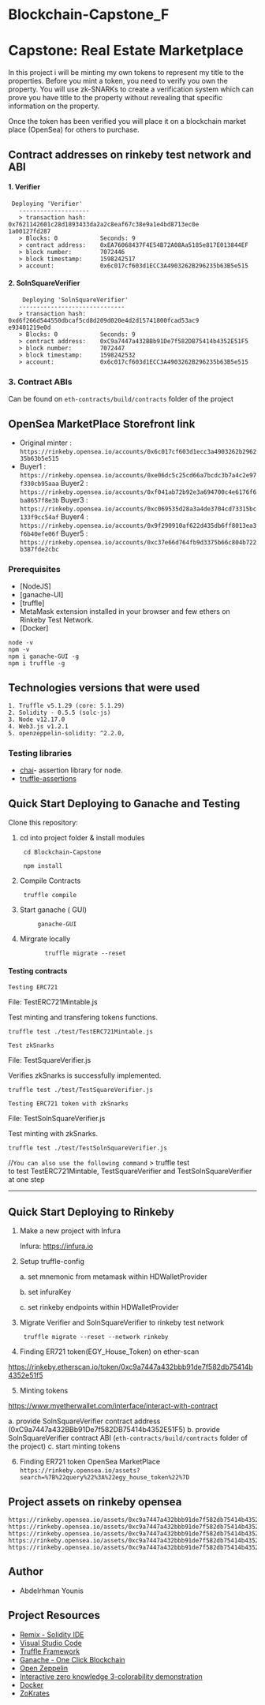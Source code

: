# Blockchain-Capstone_F
# Capstone: Real Estate Marketplace 
In this project i will be minting my own tokens to represent my title to the properties.
 Before you mint a token, you need to verify you own the property. 
 You will use zk-SNARKs to create a verification system which can prove you have title to the property without revealing that specific information on the property.

Once the token has been verified you will place it on a blockchain market place (OpenSea) for others to purchase. 


## Contract addresses on rinkeby test network and ABI
#### 1. Verifier 
```
 Deploying 'Verifier'
   --------------------
   > transaction hash:    0x7621142601c28d1893433da2a2c8eaf67c38e9a1e4bd8713ec0e
1a00127fd287
   > Blocks: 0            Seconds: 9
   > contract address:    0xEA76068437F4E54B72A08Aa5185e817E013844EF
   > block number:        7072446
   > block timestamp:     1598242517
   > account:             0x6c017cf603d1ECC3A4903262B296235b63B5e515
```
#### 2. SolnSquareVerifier
```
    Deploying 'SolnSquareVerifier'
   ------------------------------
   > transaction hash:    0xd6f266d544550dbcaf5cd8d209d020e4d2d15741800fcad53ac9
e93401219e0d
   > Blocks: 0            Seconds: 9
   > contract address:    0xC9a7447a432BBb91De7f582DB75414b4352E51F5
   > block number:        7072447
   > block timestamp:     1598242532
   > account:             0x6c017cf603d1ECC3A4903262B296235b63B5e515
```

### 3. Contract ABIs
 Can be found on `eth-contracts/build/contracts` folder of the project
 
## OpenSea MarketPlace Storefront link
- Original minter : `https://rinkeby.opensea.io/accounts/0x6c017cf603d1ecc3a4903262b296235b63b5e515`
- Buyer1 : `https://rinkeby.opensea.io/accounts/0xe06dc5c25cd66a7bcdc3b7a4c2e97f330cb95aaa`
Buyer2 : `https://rinkeby.opensea.io/accounts/0xf041ab72b92e3a694700c4e6176f6ba8657f8e3b`
Buyer3 : `https://rinkeby.opensea.io/accounts/0xc069535d28a3a4de3704cd73315bc133f9cc54af`
Buyer4 : `https://rinkeby.opensea.io/accounts/0x9f290910af622d435db6ff8013ea3f6b40efe06f`
Buyer5 : `https://rinkeby.opensea.io/accounts/0xc37e66d764fb9d3375b66c804b722b387fde2cbc`



### Prerequisites 

 - [NodeJS]
 - [ganache-UI]
 - [truffle]
 - MetaMask extension installed in your browser and few ethers on Rinkeby Test Network.
 - [Docker]

```
node -v
npm -v
npm i ganache-GUI -g
npm i truffle -g
```

## Technologies versions that were used 
	1. Truffle v5.1.29 (core: 5.1.29)
	2. Solidity - 0.5.5 (solc-js)
	3. Node v12.17.0
	4. Web3.js v1.2.1
	5. openzeppelin-solidity: ^2.2.0,

### Testing libraries
 - [chai](https://www.npmjs.com/package/chai)- assertion library for node.  
 - [truffle-assertions](https://www.npmjs.com/package/truffle-assertions) 


## Quick Start Deploying to Ganache and Testing

Clone this repository:

1. cd into project folder & install modules

        cd Blockchain-Capstone

        npm install

2. Compile Contracts

        truffle compile

1. Start ganache ( GUI)

            ganache-GUI

2. Mirgrate locally

              truffle migrate --reset 

#### Testing contracts

```Testing ERC721```

File: TestERC721Mintable.js

Test minting and transfering tokens functions.

    truffle test ./test/TestERC721Mintable.js

```Test zkSnarks```

File: TestSquareVerifier.js

Verifies zkSnarks is successfully implemented.

    truffle test ./test/TestSquareVerifier.js

```Testing ERC721 token with zkSnarks```

File: TestSolnSquareVerifier.js

Test minting with zkSnarks.

    truffle test ./test/TestSolnSquareVerifier.js


//``` You can also use the following command ```
	> truffle test    
		to test TestERC721Mintable, TestSquareVerifier and TestSolnSquareVerifier at one step
	

---
## Quick Start Deploying to Rinkeby

1. Make a new project with Infura

    Infura: https://infura.io

2. Setup truffle-config
	
	a. set mnemonic from metamask within HDWalletProvider 

    b. set infuraKey 

    c. set rinkeby endpoints within HDWalletProvider 


3. Migrate Verifier and SolnSquareVerifier to rinkeby test network

        truffle migrate --reset --network rinkeby

4. Finding ER721 token(EGY_House_Token) on ether-scan

  https://rinkeby.etherscan.io/token/0xc9a7447a432bbb91de7f582db75414b4352e51f5


5. Minting tokens

  https://www.myetherwallet.com/interface/interact-with-contract
  
  a. provide SolnSquareVerifier contract address (0xC9a7447a432BBb91De7f582DB75414b4352E51F5)
  b. provide SolnSquareVerifier contract ABI (`eth-contracts/build/contracts` folder of the project)
  c. start minting tokens


6. Finding ER721 token OpenSea MarketPlace 
	`https://rinkeby.opensea.io/assets?search=%7B%22query%22%3A%22egy_house_token%22%7D`

## Project assets on rinkeby opensea
	https://rinkeby.opensea.io/assets/0xc9a7447a432bbb91de7f582db75414b4352e51f5/1
	https://rinkeby.opensea.io/assets/0xc9a7447a432bbb91de7f582db75414b4352e51f5/2
	https://rinkeby.opensea.io/assets/0xc9a7447a432bbb91de7f582db75414b4352e51f5/3
	https://rinkeby.opensea.io/assets/0xc9a7447a432bbb91de7f582db75414b4352e51f5/4
	https://rinkeby.opensea.io/assets/0xc9a7447a432bbb91de7f582db75414b4352e51f5/5

## Author

 - Abdelrhman Younis


## Project Resources

* [Remix - Solidity IDE](https://remix.ethereum.org/)
* [Visual Studio Code](https://code.visualstudio.com/)
* [Truffle Framework](https://truffleframework.com/)
* [Ganache - One Click Blockchain](https://truffleframework.com/ganache)
* [Open Zeppelin ](https://openzeppelin.org/)
* [Interactive zero knowledge 3-colorability demonstration](http://web.mit.edu/~ezyang/Public/graph/svg.html)
* [Docker](https://docs.docker.com/install/)
* [ZoKrates](https://github.com/Zokrates/ZoKrates)
